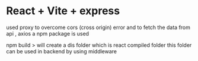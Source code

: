 # React + Vite + express
used proxy to overcome cors (cross origin) error 
and to fetch the data from api , axios a npm package is used 

npm build > will create a dis folder which is react compiled folder 
this folder can be used in backend by using middleware